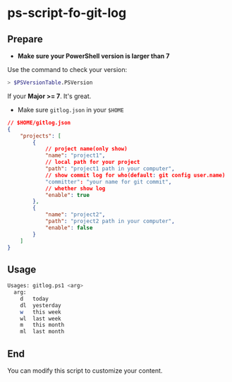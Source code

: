 # ps-script-fo-git-log
## Prepare

- **Make sure your PowerShell version is larger than 7**

Use the command to check your version:

```sh
> $PSVersionTable.PSVersion
```

If your **Major >= 7**. It's great.

- Make sure `gitlog.json` in your `$HOME`

```json
// $HOME/gitlog.json
{
    "projects": [
        {
            // project name(only show)
            "name": "project1",
            // local path for your project
            "path": "project1 path in your computer",
            // show commit log for who(default: git config user.name)
            "committer": "your name for git commit",
            // whether show log
            "enable": true
        },
        {
            "name": "project2",
            "path": "project2 path in your computer",
            "enable": false
        }
    ]
}
```



## Usage

```sh
Usages: gitlog.ps1 <arg>
  arg: 
    d   today
    dl  yesterday
    w   this week
    wl  last week
    m   this month
    ml  last month
```



## End

You can modify this script to customize your content.
